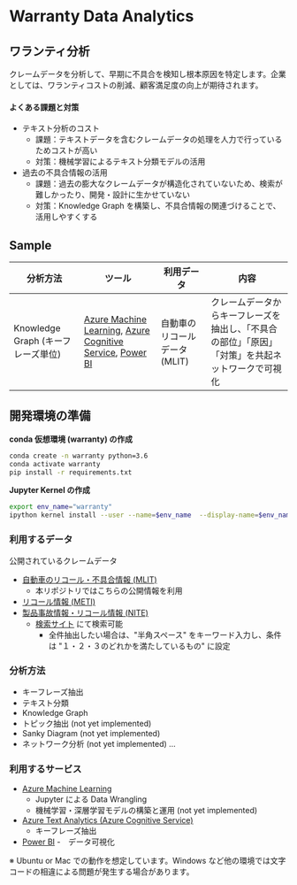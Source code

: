Warranty Data Analytics
==============================
## ワランティ分析
クレームデータを分析して、早期に不具合を検知し根本原因を特定します。企業としては、ワランティコストの削減、顧客満足度の向上が期待されます。

#### よくある課題と対策
- テキスト分析のコスト
  - 課題：テキストデータを含むクレームデータの処理を人力で行っているためコストが高い  
  - 対策：機械学習によるテキスト分類モデルの活用
- 過去の不具合情報の活用
  - 課題：過去の膨大なクレームデータが構造化されていないため、検索が難しかったり、開発・設計に生かせていない
  - 対策：Knowledge Graph を構築し、不具合情報の関連づけることで、活用しやすくする

## Sample

| 分析方法 | ツール | 利用データ | 内容 | 
| --- | --- | --- | --- |
| Knowledge Graph (キーフレーズ単位) | [Azure Machine Learning](https://azure.microsoft.com/ja-jp/services/machine-learning/), [Azure Cognitive Service](https://azure.microsoft.com/ja-jp/services/cognitive-services/), [Power BI](https://powerbi.microsoft.com/ja-jp/)| 自動車のリコールデータ(MLIT) | クレームデータからキーフレーズを抽出し、「不具合の部位」「原因」「対策」を共起ネットワークで可視化| 






## 開発環境の準備

**conda 仮想環境 (warranty) の作成**
```bash
conda create -n warranty python=3.6 
conda activate warranty
pip install -r requirements.txt
```

**Jupyter Kernel の作成**
```bash
export env_name="warranty"
ipython kernel install --user --name=$env_name  --display-name=$env_name
```

### 利用するデータ
公開されているクレームデータ
- [自動車のリコール・不具合情報 (MLIT)](http://www.mlit.go.jp/jidosha/carinf/rcl/data.html)
  - 本リポジトリではこちらの公開情報を利用
- [リコール情報 (METI)](https://www.meti.go.jp/product_safety/recall/index.html)
- [製品事故情報・リコール情報 (NITE)](https://www.nite.go.jp/index.html)
  - [検索サイト](https://www.nite.go.jp/jiko/jiko-db/recall/search/) にて検索可能
    - 全件抽出したい場合は、"半角スペース" をキーワード入力し、条件は "１・２・３のどれかを満たしているもの" に設定

### 分析方法
- キーフレーズ抽出
- テキスト分類
- Knowledge Graph
- トピック抽出 (not yet implemented)
- Sanky Diagram (not yet implemented)
- ネットワーク分析 (not yet implemented)
...


### 利用するサービス
- [Azure Machine Learning](https://azure.microsoft.com/ja-jp/services/machine-learning/)
  - Jupyter による Data Wrangling
  - 機械学習・深層学習モデルの構築と運用 (not yet implemented)
- [Azure Text Analytics (Azure Cognitive Service)](https://azure.microsoft.com/ja-jp/services/cognitive-services/)
  - キーフレーズ抽出
- [Power BI](https://powerbi.microsoft.com/ja-jp/)
  -　データ可視化

※ Ubuntu or Mac での動作を想定しています。Windows など他の環境では文字コードの相違による問題が発生する場合があります。
